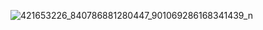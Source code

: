 
![421653226_840786881280447_901069286168341439_n](https://github.com/svetlanasieber/Software-Engineering--Path-SoftUni/assets/135451084/a5b311dc-9b08-47ec-bde1-572908754673)
